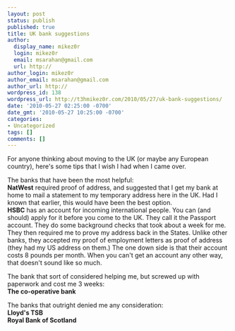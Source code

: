 ```yaml
---
layout: post
status: publish
published: true
title: UK bank suggestions
author:
  display_name: mikez0r
  login: mikez0r
  email: msarahan@gmail.com
  url: http://
author_login: mikez0r
author_email: msarahan@gmail.com
author_url: http://
wordpress_id: 138
wordpress_url: http://t3hmikez0r.com/2010/05/27/uk-bank-suggestions/
date: '2010-05-27 02:25:00 -0700'
date_gmt: '2010-05-27 10:25:00 -0700'
categories:
- Uncategorized
tags: []
comments: []
---
```

<p>For anyone thinking about moving to the UK (or maybe any European country), here's some tips that I wish I had when I came over.</p>
<p>The banks that have been the most helpful:<br />
<strong>NatWest</strong> required proof of address, and suggested that I get my bank at home to mail a statement to my temporary address here in the UK.  Had I known that earlier, this would have been the best option.<br />
<strong>HSBC</strong> has an account for incoming international people.  You can (and should) apply for it before you come to the UK.  They call it the Passport account.  They do some background checks that took about a week for me.  They then required me to prove my address back in the States.  Unlike other banks, they accepted my proof of employment letters as proof of address (they had my US address on them.)  The one down side is that their account costs 8 pounds per month.  When you can't get an account any other way, that doesn't sound like so much.</p>
<p>The bank that sort of considered helping me, but screwed up with paperwork and cost me 3 weeks:<br />
<strong>The co-operative bank</strong></p>
<p>The banks that outright denied me any consideration:<br />
<strong>Lloyd's TSB</strong><br />
<strong>Royal Bank of Scotland</strong></p>
